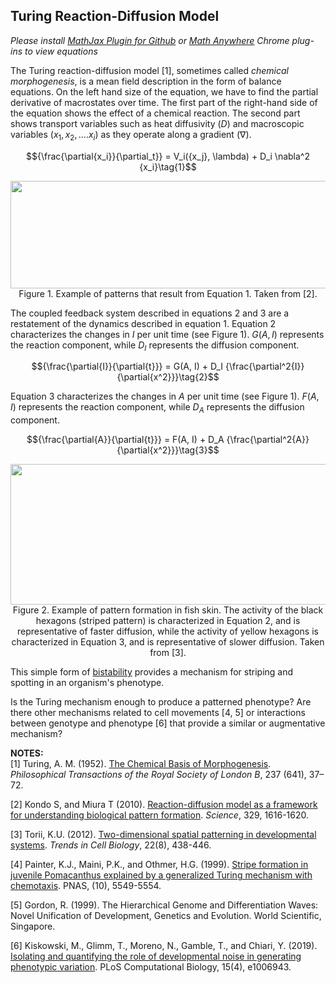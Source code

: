 ## Turing Reaction-Diffusion Model  

_Please install [MathJax Plugin for Github](https://chrome.google.com/webstore/detail/mathjax-plugin-for-github/ioemnmodlmafdkllaclgeombjnmnbima/related) or [Math Anywhere](https://chrome.google.com/webstore/detail/math-anywhere/gebhifiddmaaeecbaiemfpejghjdjmhc) Chrome plug-ins to view equations_  

The Turing reaction-diffusion model [1], sometimes called _chemical morphogenesis_, is a mean field description in the form of balance equations. On the left hand size of the equation, we have to find the partial derivative of macrostates over time. The first part of the right-hand side of the equation shows the effect of a chemical reaction. The second part shows transport variables such as heat diffusivity ($D$) and macroscopic variables ($x_1, x_2,....x_i$) as they operate along a gradient ($\nabla$). 

$${\frac{\partial{x_i}}{\partial_t}} = V_i({x_j}, \lambda) + D_i \nabla^2 {x_i}\tag{1}$$

<p align="center">
  <img width="617" height="172" src="https://user-images.githubusercontent.com/19001437/53520874-552f8e80-3a9c-11e9-91c1-2ae61fc9fac8.jpg"><BR>
  Figure 1. Example of patterns that result from Equation 1. Taken from [2].
</p>

The coupled feedback system described in equations 2 and 3 are a restatement of the dynamics described in equation 1. Equation 2 characterizes the changes in $I$ per unit time (see Figure 1). $G(A, I)$ represents the reaction component, while $D_I$ represents the diffusion component. 

$${\frac{\partial{I}}{\partial{t}}} = G(A, I) + D_I {\frac{\partial^2{I}}{\partial{x^2}}}\tag{2}$$

Equation 3 characterizes the changes in $A$ per unit time (see Figure 1). $F(A, I)$ represents the reaction component, while $D_A$ represents the diffusion component.

$${\frac{\partial{A}}{\partial{t}}} = F(A, I) + D_A {\frac{\partial^2{A}}{\partial{x^2}}}\tag{3}$$

<p align="center">
  <img width="521" height="225" src="https://user-images.githubusercontent.com/19001437/53523296-13a1e200-3aa2-11e9-991b-88ccea1dc72f.png"><BR>
  Figure 2. Example of pattern formation in fish skin. The activity of the black hexagons (striped pattern) is characterized in Equation 2, and is representative of faster diffusion, while the activity of yellow hexagons is characterized in Equation 3, and is representative of slower diffusion. Taken from [3].
</p>
  
This simple form of [bistability](https://en.wikipedia.org/wiki/Bistability) provides a mechanism for striping and spotting in an organism's phenotype.  


Is the Turing mechanism enough to produce a patterned phenotype? Are there other mechanisms related to cell movements [4, 5] or interactions between genotype and phenotype [6] that provide a similar or augmentative mechanism?

__NOTES:__   
[1]  Turing, A. M. (1952). [The Chemical Basis of Morphogenesis](https://royalsocietypublishing.org/doi/10.1098/rstb.1952.0012). _Philosophical Transactions of the Royal Society of London B_, 237 (641), 37–72.

[2] Kondo S, and Miura T (2010). [Reaction-diffusion model as a framework for understanding biological pattern formation](https://www.ncbi.nlm.nih.gov/pubmed/20929839). _Science_, 329, 1616-1620.  

[3] Torii, K.U. (2012). [Two-dimensional spatial patterning in developmental systems](https://www.ncbi.nlm.nih.gov/pubmed/22789547). _Trends in Cell Biology_, 22(8), 438-446.

[4] Painter, K.J., Maini, P.K., and Othmer, H.G. (1999). [Stripe formation in juvenile Pomacanthus explained by a generalized Turing mechanism with chemotaxis](https://www.pnas.org/content/96/10/5549). PNAS, (10), 5549-5554.

[5] Gordon, R. (1999). The Hierarchical Genome and Differentiation Waves: Novel Unification of Development, Genetics and Evolution. World Scientific, Singapore.

[6] Kiskowski, M., Glimm, T., Moreno, N., Gamble, T., and Chiari, Y. (2019). [Isolating and quantifying the role of developmental noise in generating phenotypic variation](https://doi.org/10.1371/journal.pcbi.1006943). PLoS Computational Biology, 15(4), e1006943.
